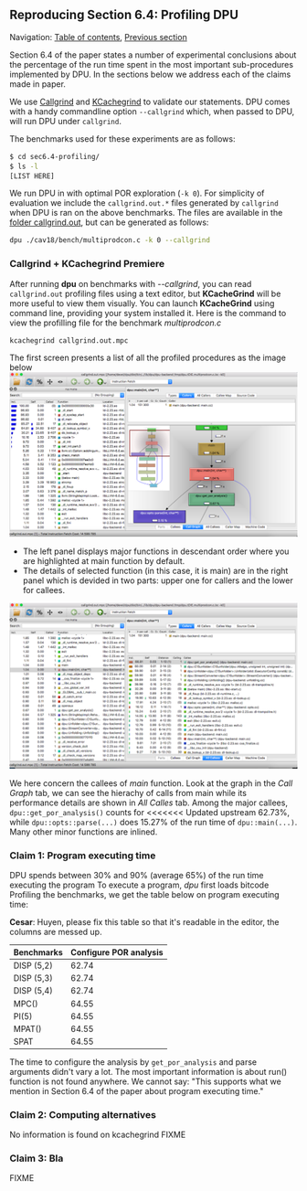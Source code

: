 ## Reproducing Section 6.4: Profiling DPU

Navigation: [Table of contents], [Previous section]

[Table of contents]: 1-intro.md#index
[Previous section]: 5-section-6.3.md

Section 6.4 of the paper states a number of experimental conclusions about
the percentage of the run time spent in the most important sub-procedures
implemented by DPU.
In the sections below we address each of the claims made in paper.

We use [Callgrind] and [KCachegrind] to validate our statements. DPU comes with
a handy commandline option `--callgrind` which, when passed to DPU, will run DPU
under `callgrind`.

The benchmarks used for these experiments are as follows:

```sh
$ cd sec6.4-profiling/
$ ls -l
[LIST HERE]
```

We run DPU in with optimal POR exploration (`-k 0`).
For simplicity of evaluation we include the `callgrind.out.*` files generated by
`callgrind` when DPU is ran on the above benchmarks. The files are available in
the [folder callgrind.out](callgrind.out), but can be generated as follows:

```sh
dpu ./cav18/bench/multiprodcon.c -k 0 --callgrind
```

[Callgrind]: http://valgrind.org/docs/manual/cl-manual.html
[KCachegrind]: http://kcachegrind.sourceforge.net/

### Callgrind + KCachegrind Premiere

After running **dpu** on benchmarks with *--callgrind*, you can read `callgrind.out` profiling
files using a text editor, but **KCacheGrind** will be more useful to view them visually.
You can launch **KCacheGrind** using command line, providing your system installed it.
Here is the command to view the profilling file for the benchmark *multiprodcon.c*
```sh
kcachegrind callgrind.out.mpc
```
The first screen presents a list of all the profiled procedures as the image below
![](img/main-screen.png)

* The left panel displays major functions in descendant order where you are highlighted
at main function by default.
* The details of selected function (in this case, it is main) are  in
the right panel which is devided in two parts: upper one for callers and the
lower for callees.

![](img/callee-screen.png)

We here concern the callees of *main* function. Look at the graph in the *Call Graph* tab, we can
see the hierachy of calls from main while its performance details are shown in
*All Calles* tab. Among the major callees, `dpu::get_por_analysis()` counts for
<<<<<<< Updated upstream
62.73%, while `dpu::opts::parse(...)` does 15.27% of the run time of `dpu::main(...)`.
Many other minor functions are inlined.

### Claim 1: Program executing time
DPU spends between 30% and 90% (average 65%) of the run time executing the program
To execute a program, *dpu* first loads bitcode
Profiling the benchmarks, we get the table below on program executing time:

**Cesar**: Huyen, please fix this table so that it's readable in the editor, the
columns are messed up.

| Benchmarks  |  Configure POR analysis |
| --------------- | ------------------------|
| DISP (5,2)      |  62.74       |
| DISP (5,3)      |  62.74        |
| DISP (5,4)      |  62.74        |
| MPC()            |  64.55         |
| PI(5)               | 64.55          |
| MPAT()           | 64.55         |
| SPAT              | 64.55 |

The time to configure the analysis by `get_por_analysis` and parse arguments didn't vary a lot. The most important information is about run() function is not found anywhere.
We cannot say: "This supports what we mention in Section 6.4 of the paper about program executing time."

### Claim 2:  Computing alternatives
No information is found on kcachegrind
FIXME

### Claim 3: Bla

FIXME
